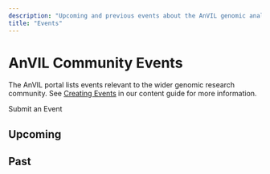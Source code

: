 ```yaml
---
description: "Upcoming and previous events about the AnVIL genomic analysis platform and its components."
title: "Events"
---
```


# AnVIL Community Events

The AnVIL portal lists events relevant to the wider genomic research community. See [Creating Events](/guides/content/events-guide) in our content guide for more information.

<button-link href="https://github.com/anvilproject/anvil-portal/issues/new/?template=submit-event.md" target="_blank">Submit an Event</button-link>

## Upcoming

<Events></Events>

## Past

<Events past></Events>
